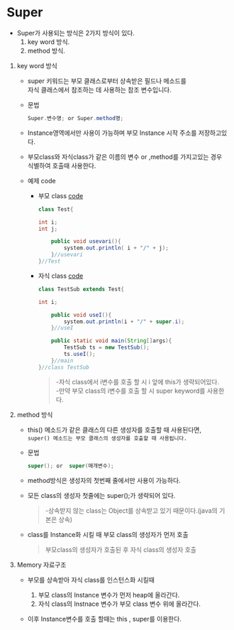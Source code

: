 Super
===

* Super가 사용되는 방식은 2가지 방식이 있다.
    1. key word 방식.
    2. method 방식.

1. key word 방식

    * super 키워드는 부모 클래스로부터 상속받은 필드나 메소드를<br>
     자식 클래스에서 참조하는 데 사용하는 참조 변수입니다.

    * 문법
        ```java
        Super.변수명; or Super.method명;
        ```
    * Instance영역에서만 사용이 가능하며 부모 Instance 시작 주소를 저장하고있다.

    * 부모class와 자식class가 같은 이름의 변수 or ,method를 가지고있는 경우 <br> 식별하여 호출때 사용한다.

    * 예제 code

        * 부모 class [code](https://github.com/LeeWoooo/SIST_Class/blob/master/Java/Day(20.11.10)/super/TestSuper.java)
            ```java
            class Test{

            int i;
            int j;

                public void usevari(){
                    system.out.println( i + "/" + j);
                }//usevari
            }//Test
            ```
        * 자식 class [code](https://github.com/LeeWoooo/SIST_Class/blob/master/Java/Day(20.11.10)/super/TestSub.java)
            ```java
            class TestSub extends Test{

            int i;

                public void useI(){
                    system.out.println(i + "/" + super.i);
                }//useI

                public static void main(String[]args){
                    TestSub ts = new TestSub();
                    ts.useI();
                }//main
            }//class TestSub
            ```
            > -자식 class에서 i변수를 호출 할 시 i 앞에 this가 생략되어있다.<br>
                -만약 부모 class의 i변수를 호출 할 시 super keyword를 사용한다.

2. method 방식

    * this() 메소드가 같은 클래스의 다른 생성자를 호출할 때 사용된다면,<br>
     `super() 메소드는 부모 클래스의 생성자를 호출할 때 사용됩니다.`

    * 문법
        ```java
        super(); or  super(매개변수);
        ```

    * method방식은 생성자의 첫번째 줄에서만 사용이 가능하다.

    * 모든 class의 생성자 첫줄에는 super();가 생략되어 있다.
        >-상속받지 않는 class는 Object를 상속받고 있기 때문이다.(java의 기본은 상속)

    * class를 Instance화 시킬 때 부모 class의 생성자가 먼저 호출
        > 부모class의 생성자가 호출된 후 자식 class의 생성자 호출

3. Memory 자료구조

    * 부모를 상속받아 자식 class를 인스턴스화 시킬때
        1. 부모 class의 Instance 변수가 먼저 heap에 올라간다.
        2. 자식 class의 Instnace 변수가 부모 class 변수 위에 올라간다.

    * 이후 Instance변수를 호출 할때는 this , super를 이용한다.
